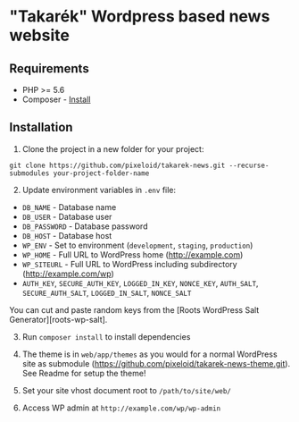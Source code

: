 
# "Takarék" Wordpress based news website

## Requirements

* PHP >= 5.6
* Composer - [Install](https://getcomposer.org/doc/00-intro.md#installation-linux-unix-osx)

## Installation

1. Clone the project in a new folder for your project:

  `git clone https://github.com/pixeloid/takarek-news.git --recurse-submodules your-project-folder-name`

2. Update environment variables in `.env`  file:
  * `DB_NAME` - Database name
  * `DB_USER` - Database user
  * `DB_PASSWORD` - Database password
  * `DB_HOST` - Database host
  * `WP_ENV` - Set to environment (`development`, `staging`, `production`)
  * `WP_HOME` - Full URL to WordPress home (http://example.com)
  * `WP_SITEURL` - Full URL to WordPress including subdirectory (http://example.com/wp)
  * `AUTH_KEY`, `SECURE_AUTH_KEY`, `LOGGED_IN_KEY`, `NONCE_KEY`, `AUTH_SALT`, `SECURE_AUTH_SALT`, `LOGGED_IN_SALT`, `NONCE_SALT`

 You can cut and paste random keys from the [Roots WordPress Salt Generator][roots-wp-salt].

3. Run `composer install` to install dependencies

4. The theme is in `web/app/themes` as you would for a normal WordPress site as submodule (https://github.com/pixeloid/takarek-news-theme.git). See Readme for setup the theme!

5. Set your site vhost document root to `/path/to/site/web/`

6. Access WP admin at `http://example.com/wp/wp-admin`

